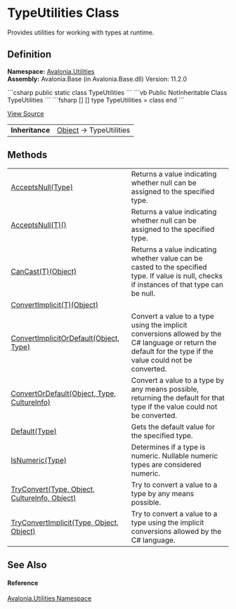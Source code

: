 # TypeUtilities Class


Provides utilities for working with types at runtime.



## Definition
**Namespace:** <a href="N_Avalonia_Utilities">Avalonia.Utilities</a>  
**Assembly:** Avalonia.Base (in Avalonia.Base.dll) Version: 11.2.0

<Tabs groupId="api-code-preview">
<TabItem value="csharp" label="C#">
```csharp
public static class TypeUtilities
```
</TabItem>
<TabItem value="vb" label="VB">
```vb
Public NotInheritable Class TypeUtilities
```
</TabItem>
<TabItem value="fsharp" label="F#">
```fsharp
[<AbstractClassAttribute>]
[<SealedAttribute>]
type TypeUtilities = class end
```
</TabItem>
</Tabs>



<a href="https://github.com/AvaloniaUI/Avalonia/tree/master/src/Avalonia.Base/Utilities/TypeUtilities.cs" title="View the source code">View Source</a>

<table>
<tr><td><strong>Inheritance</strong></td><td><a href="https://learn.microsoft.com/dotnet/api/system.object" target="_blank" rel="noopener noreferrer">Object</a>  →  TypeUtilities</td></tr>
</table>



## Methods
<table>
<tr>
<td><a href="M_Avalonia_Utilities_TypeUtilities_AcceptsNull">AcceptsNull(Type)</a></td>
<td>Returns a value indicating whether null can be assigned to the specified type.</td>
</tr>
<tr>
<td><a href="M_Avalonia_Utilities_TypeUtilities_AcceptsNull__1">AcceptsNull(T)()</a></td>
<td>Returns a value indicating whether null can be assigned to the specified type.</td>
</tr>
<tr>
<td><a href="M_Avalonia_Utilities_TypeUtilities_CanCast__1">CanCast(T)(Object)</a></td>
<td>Returns a value indicating whether value can be casted to the specified type. If value is null, checks if instances of that type can be null.</td>
</tr>
<tr>
<td><a href="M_Avalonia_Utilities_TypeUtilities_ConvertImplicit__1">ConvertImplicit(T)(Object)</a></td>
<td> </td>
</tr>
<tr>
<td><a href="M_Avalonia_Utilities_TypeUtilities_ConvertImplicitOrDefault">ConvertImplicitOrDefault(Object, Type)</a></td>
<td>Convert a value to a type using the implicit conversions allowed by the C# language or return the default for the type if the value could not be converted.</td>
</tr>
<tr>
<td><a href="M_Avalonia_Utilities_TypeUtilities_ConvertOrDefault">ConvertOrDefault(Object, Type, CultureInfo)</a></td>
<td>Convert a value to a type by any means possible, returning the default for that type if the value could not be converted.</td>
</tr>
<tr>
<td><a href="M_Avalonia_Utilities_TypeUtilities_Default">Default(Type)</a></td>
<td>Gets the default value for the specified type.</td>
</tr>
<tr>
<td><a href="M_Avalonia_Utilities_TypeUtilities_IsNumeric">IsNumeric(Type)</a></td>
<td>Determines if a type is numeric. Nullable numeric types are considered numeric.</td>
</tr>
<tr>
<td><a href="M_Avalonia_Utilities_TypeUtilities_TryConvert">TryConvert(Type, Object, CultureInfo, Object)</a></td>
<td>Try to convert a value to a type by any means possible.</td>
</tr>
<tr>
<td><a href="M_Avalonia_Utilities_TypeUtilities_TryConvertImplicit">TryConvertImplicit(Type, Object, Object)</a></td>
<td>Try to convert a value to a type using the implicit conversions allowed by the C# language.</td>
</tr>
</table>

## See Also


#### Reference
<a href="N_Avalonia_Utilities">Avalonia.Utilities Namespace</a>  

